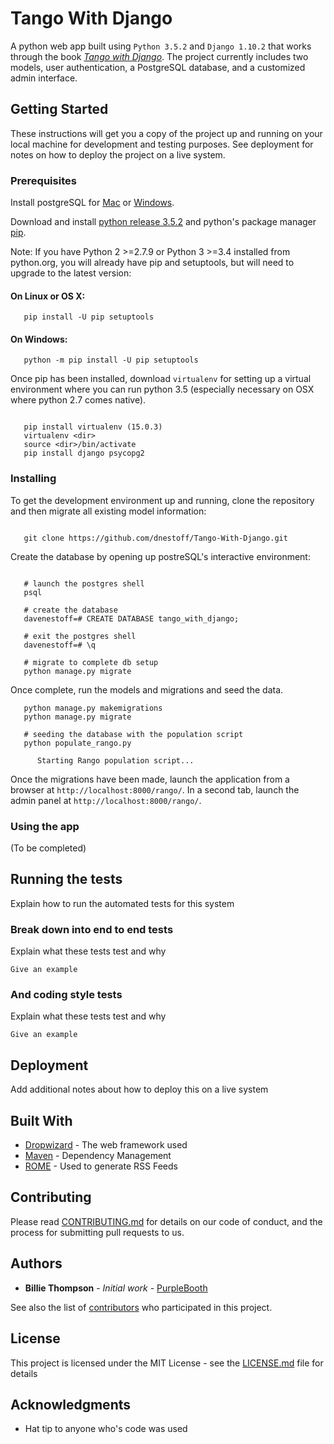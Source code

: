 # Tango With Django

A python web app built using `Python 3.5.2` and `Django 1.10.2` that works through the book _[Tango with Django](http://www.tangowithdjango.com/book17/chapters/setup.html)_. The project currently includes two models, user authentication, a PostgreSQL database, and a customized admin interface.

## Getting Started

These instructions will get you a copy of the project up and running on your local machine for development and testing purposes. See deployment for notes on how to deploy the project on a live system.

### Prerequisites

Install postgreSQL for [Mac](https://launchschool.com/blog/how-to-install-postgresql-on-a-mac) or [Windows](https://www.tutorialspoint.com/postgresql/postgresql_environment.htm).

Download and install [python release 3.5.2](https://www.python.org/downloads/release/python-352/) and python's package manager [pip](https://packaging.python.org/installing/#install-pip-setuptools-and-wheel).

Note: If you have Python 2 >=2.7.9 or Python 3 >=3.4 installed from python.org, you will already have pip and setuptools, but will need to upgrade to the latest version:

#### On Linux or OS X:
`   pip install -U pip setuptools`

#### On Windows:
`   python -m pip install -U pip setuptools`

Once pip has been installed, download `virtualenv` for setting up a virtual environment where you can run python 3.5 (especially necessary on OSX where python 2.7 comes native).

```

   pip install virtualenv (15.0.3)
   virtualenv <dir>
   source <dir>/bin/activate
   pip install django psycopg2

```

### Installing

To get the development environment up and running, clone the repository and then migrate all existing model information:

```

   git clone https://github.com/dnestoff/Tango-With-Django.git

```
Create the database by opening up postreSQL's interactive environment:
```

   # launch the postgres shell
   psql

   # create the database
   davenestoff=# CREATE DATABASE tango_with_django;

   # exit the postgres shell
   davenestoff=# \q
   
   # migrate to complete db setup
   python manage.py migrate
```

Once complete, run the models and migrations and seed the data. 

```
   python manage.py makemigrations
   python manage.py migrate

   # seeding the database with the population script
   python populate_rango.py

      Starting Rango population script...
```

Once the migrations have been made, launch the application from a browser at `http://localhost:8000/rango/`. In a second tab, launch the admin panel at `http://localhost:8000/rango/`. 

### Using the app

(To be completed) 

## Running the tests

Explain how to run the automated tests for this system

### Break down into end to end tests

Explain what these tests test and why

```
Give an example
```

### And coding style tests

Explain what these tests test and why

```
Give an example
```

## Deployment

Add additional notes about how to deploy this on a live system

## Built With

* [Dropwizard](http://www.dropwizard.io/1.0.2/docs/) - The web framework used
* [Maven](https://maven.apache.org/) - Dependency Management
* [ROME](https://rometools.github.io/rome/) - Used to generate RSS Feeds

## Contributing

Please read [CONTRIBUTING.md](https://gist.github.com/PurpleBooth/b24679402957c63ec426) for details on our code of conduct, and the process for submitting pull requests to us.

## Authors

* **Billie Thompson** - *Initial work* - [PurpleBooth](https://github.com/PurpleBooth)

See also the list of [contributors](https://github.com/your/project/contributors) who participated in this project.

## License

This project is licensed under the MIT License - see the [LICENSE.md](LICENSE.md) file for details

## Acknowledgments

* Hat tip to anyone who's code was used
